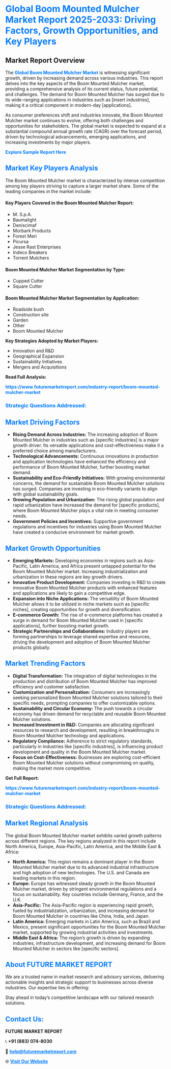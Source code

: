 <h1 style="color: #007BFF;">Global Boom Mounted Mulcher Market Report 2025-2033: Driving Factors, Growth Opportunities, and Key Players</h1>

<section id="overview">
<h2>Market Report Overview</h2>
<p>The <a href="https://www.futuremarketreport.com/industry-report/boom-mounted-mulcher-market" style="color: #007BFF; text-decoration: none;"><strong>Global Boom Mounted Mulcher Market</strong></a> is witnessing significant growth, driven by increasing demand across various industries. This report delves into the key aspects of the Boom Mounted Mulcher market, providing a comprehensive analysis of its current status, future potential, and challenges. The demand for Boom Mounted Mulcher has surged due to its wide-ranging applications in industries such as [insert industries], making it a critical component in modern-day [applications].</p>
<p>As consumer preferences shift and industries innovate, the Boom Mounted Mulcher market continues to evolve, offering both challenges and opportunities for stakeholders. The global market is expected to expand at a substantial compound annual growth rate (CAGR) over the forecast period, driven by technological advancements, emerging applications, and increasing investments by major players.</p>
</section>

<section id="overview">
<p><a href="https://www.futuremarketreport.com/request-sample/reportId=113401" style="color: #007BFF; text-decoration: none;"><strong>Explore Sample Report Here</strong></a></p>
</section>

<section id="key-players">
<h2 style="color: #007BFF;">Market Key Players Analysis</h2>
<p>The Boom Mounted Mulcher market is characterized by intense competition among key players striving to capture a larger market share. Some of the leading companies in the market include:</p>
<h4>Key Players Covered in the Boom Mounted Mulcher Report:</h4>
<ul><li>M. S.p.A.</li><li>Baumalight</li><li>Deniscimaf</li><li>Morbark Products</li><li>Forest Meri</li><li>Picursa</li><li>Jesse Rast Enterprises</li><li>Indeco Breakers</li><li>Torrent Mulchers</li></ul>
<h4>Boom Mounted Mulcher Market Segmentation by Type:</h4>
<ul><li>Cupped Cutter</li><li>Square Cutter</li></ul>

<h4>Boom Mounted Mulcher Market Segmentation by Application:</h4>
<ul><li>Roadside bush</li><li>Construction site</li><li>Garden</li><li>Other</li><li>Boom Mounted Mulcher</li></ul>
<p><strong>Key Strategies Adopted by Market Players:</strong></p>
<ul>
<li>Innovation and R&D</li>
<li>Geographical Expansion</li>
<li>Sustainability Initiatives</li>
<li>Mergers and Acquisitions</li>
</ul>
</section>

<section>
<p><strong>Read Full Analysis: </strong></p><a href="https://www.futuremarketreport.com/industry-report/boom-mounted-mulcher-market" style="color: #007BFF; text-decoration: none;"><strong>https://www.futuremarketreport.com/industry-report/boom-mounted-mulcher-market</strong></a>
<h3 style="color: #007BFF;">Strategic Questions Addressed:</h3>
</section>

<section id="driving-factors">
<h2 style="color: #007BFF;">Market Driving Factors</h2>
<ul>
<li><strong>Rising Demand Across Industries:</strong> The increasing adoption of Boom Mounted Mulcher in industries such as [specific industries] is a major growth driver. Its versatile applications and cost-effectiveness make it a preferred choice among manufacturers.</li>
<li><strong>Technological Advancements:</strong> Continuous innovations in production and application technologies have enhanced the efficiency and performance of Boom Mounted Mulcher, further boosting market demand.</li>
<li><strong>Sustainability and Eco-Friendly Initiatives:</strong> With growing environmental concerns, the demand for sustainable Boom Mounted Mulcher solutions has surged. Companies are investing in eco-friendly variants to align with global sustainability goals.</li>
<li><strong>Growing Population and Urbanization:</strong> The rising global population and rapid urbanization have increased the demand for [specific products], where Boom Mounted Mulcher plays a vital role in meeting consumer needs.</li>
<li><strong>Government Policies and Incentives:</strong> Supportive government regulations and incentives for industries using Boom Mounted Mulcher have created a conducive environment for market growth.</li>
</ul>
</section>

<section id="growth-opportunities">
<h2 style="color: #007BFF;">Market Growth Opportunities</h2>
<ul>
<li><strong>Emerging Markets:</strong> Developing economies in regions such as Asia-Pacific, Latin America, and Africa present untapped potential for the Boom Mounted Mulcher market. Increasing industrialization and urbanization in these regions are key growth drivers.</li>
<li><strong>Innovative Product Development:</strong> Companies investing in R&D to create innovative Boom Mounted Mulcher products with enhanced features and applications are likely to gain a competitive edge.</li>
<li><strong>Expansion into Niche Applications:</strong> The versatility of Boom Mounted Mulcher allows it to be utilized in niche markets such as [specific niches], creating opportunities for growth and diversification.</li>
<li><strong>E-commerce Growth:</strong> The rise of e-commerce platforms has created a surge in demand for Boom Mounted Mulcher used in [specific applications], further boosting market growth.</li>
<li><strong>Strategic Partnerships and Collaborations:</strong> Industry players are forming partnerships to leverage shared expertise and resources, driving the development and adoption of Boom Mounted Mulcher products globally.</li>
</ul>
</section>

<section id="trending-factors">
<h2 style="color: #007BFF;">Market Trending Factors</h2>
<ul>
<li><strong>Digital Transformation:</strong> The integration of digital technologies in the production and distribution of Boom Mounted Mulcher has improved efficiency and customer satisfaction.</li>
<li><strong>Customization and Personalization:</strong> Consumers are increasingly seeking personalized Boom Mounted Mulcher solutions tailored to their specific needs, prompting companies to offer customizable options.</li>
<li><strong>Sustainability and Circular Economy:</strong> The push towards a circular economy has driven demand for recyclable and reusable Boom Mounted Mulcher solutions.</li>
<li><strong>Increased Investment in R&D:</strong> Companies are allocating significant resources to research and development, resulting in breakthroughs in Boom Mounted Mulcher technology and applications.</li>
<li><strong>Regulatory Compliance:</strong> Adherence to strict regulatory standards, particularly in industries like [specific industries], is influencing product development and quality in the Boom Mounted Mulcher market.</li>
<li><strong>Focus on Cost-Effectiveness:</strong> Businesses are exploring cost-efficient Boom Mounted Mulcher solutions without compromising on quality, making the market more competitive.</li>
</ul>
</section>

<section>
<p><strong>Get Full Report: </strong></p><a href="https://www.futuremarketreport.com/industry-report/boom-mounted-mulcher-market" style="color: #007BFF; text-decoration: none;"><strong>https://www.futuremarketreport.com/industry-report/boom-mounted-mulcher-market</strong></a>
<h3 style="color: #007BFF;">Strategic Questions Addressed:</h3>
</section>


<section id="regional-analysis">
<h2 style="color: #007BFF;">Market Regional Analysis</h2>
<p>The global Boom Mounted Mulcher market exhibits varied growth patterns across different regions. The key regions analyzed in this report include North America, Europe, Asia-Pacific, Latin America, and the Middle East & Africa:</p>
<ul>
<li><strong>North America:</strong> This region remains a dominant player in the Boom Mounted Mulcher market due to its advanced industrial infrastructure and high adoption of new technologies. The U.S. and Canada are leading markets in this region.</li>
<li><strong>Europe:</strong> Europe has witnessed steady growth in the Boom Mounted Mulcher market, driven by stringent environmental regulations and a focus on sustainability. Key countries include Germany, France, and the U.K.</li>
<li><strong>Asia-Pacific:</strong> The Asia-Pacific region is experiencing rapid growth, fueled by industrialization, urbanization, and increasing demand for Boom Mounted Mulcher in countries like China, India, and Japan.</li>
<li><strong>Latin America:</strong> Emerging markets in Latin America, such as Brazil and Mexico, present significant opportunities for the Boom Mounted Mulcher market, supported by growing industrial activities and investments.</li>
<li><strong>Middle East & Africa:</strong> The region’s growth is driven by expanding industries, infrastructure development, and increasing demand for Boom Mounted Mulcher in sectors like [specific sectors].</li>
</ul>
</section>

<footer>
<h2 style="color: #007BFF;">About FUTURE MARKET REPORT</h2>
<p>We are a trusted name in market research and advisory services, delivering actionable insights and strategic support to businesses across diverse industries. Our expertise lies in offering:</p>

<p>Stay ahead in today’s competitive landscape with our tailored research solutions.</p>

<h2 style="color: #007BFF;">Contact Us:</h2>
<p><strong>FUTURE MARKET REPORT</strong></p>
<p>📞 <strong>+91 (883) 074-8030</strong></p>
<p>📧 <strong><a href="mailto:help@futuremarketreport.com" style="color: #007BFF;">help@futuremarketreport.com</a></strong></p>
<p>🌐 <strong><a href="https://www.futuremarketreport.com/" style="color: #007BFF;">Visit Our Website</a></strong></p>
</footer>